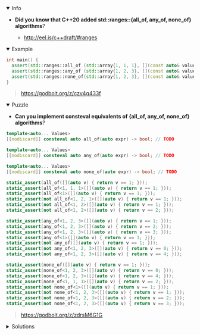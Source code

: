 <details open><summary>Info</summary><p>

* **Did you know that C++20 added std::ranges::{all_of, any_of, none_of} algorithms**?

  * http://eel.is/c++draft/#ranges

</p></details><details open><summary>Example</summary><p>

```cpp
int main() {
  assert(std::ranges::all_of (std::array{1, 1, 1}, [](const auto& value) { return value == 1; }));
  assert(std::ranges::any_of (std::array{1, 2, 3}, [](const auto& value) { return value == 2; }));
  assert(std::ranges::none_of(std::array{1, 2, 3}, [](const auto& value) { return value == 4; }));
}
```

> https://godbolt.org/z/czv4q433f

</p></details><details open><summary>Puzzle</summary><p>

* **Can you implement consteval equivalents of {all_of, any_of, none_of} algorithms**?

```cpp
template<auto... Values>
[[nodiscard]] consteval auto all_of(auto expr) -> bool; // TODO

template<auto... Values>
[[nodiscard]] consteval auto any_of(auto expr) -> bool; // TODO

template<auto... Values>
[[nodiscard]] consteval auto none_of(auto expr) -> bool; // TODO

static_assert(all_of([](auto v) { return v == 1; }));
static_assert(all_of<1, 1, 1>([](auto v) { return v == 1; }));
static_assert(all_of<1>([](auto v) { return v == 1; }));
static_assert(not all_of<1, 2, 1>([](auto v) { return v == 1; }));
static_assert(not all_of<1, 2>([](auto v) { return v == 1; }));
static_assert(not all_of<1, 2>([](auto v) { return v == 2; }));

static_assert(any_of<1, 2, 3>([](auto v) { return v == 1; }));
static_assert(any_of<1, 2, 3>([](auto v) { return v == 2; }));
static_assert(any_of<1, 2, 3>([](auto v) { return v == 3; }));
static_assert(any_of<1>([](auto v) { return v == 1; }));
static_assert(not any_of([](auto v) { return v == 1; }));
static_assert(not any_of<1, 2, 3>([](auto v) { return v == 0; }));
static_assert(not any_of<1, 2, 3>([](auto v) { return v == 4; }));

static_assert(none_of([](auto v) { return v == 1; }));
static_assert(none_of<1, 2, 3>([](auto v) { return v == 0; }));
static_assert(none_of<1, 2, 3>([](auto v) { return v == 4; }));
static_assert(none_of<1, 1, 1>([](auto v) { return v == 2; }));
static_assert(not none_of<1>([](auto v) { return v == 1; }));
static_assert(not none_of<1, 2, 3>([](auto v) { return v == 1; }));
static_assert(not none_of<1, 2, 3>([](auto v) { return v == 2; }));
static_assert(not none_of<1, 2, 3>([](auto v) { return v == 3; }));
```

> https://godbolt.org/z/zdrsM6G1G

</p></details><details><summary>Solutions</summary><p>

 ```cpp
 template<auto... Values>
[[nodiscard]] consteval auto all_of(auto expr) -> bool {
    return (expr(Values) && ...);
}

template<auto... Values>
[[nodiscard]] consteval auto any_of(auto expr) -> bool {
    return (expr(Values) || ...);
}

template<auto... Values>
[[nodiscard]] consteval auto none_of(auto expr) -> bool {
    return !(expr(Values) || ...);
}
```

> https://godbolt.org/z/fWzn1dE99
 
```cpp
template<auto... Values>
[[nodiscard]] consteval auto all_of(auto expr) -> bool
{
    if constexpr (sizeof...(Values) > 0)
        return std::ranges::all_of(std::array{Values...}, expr);
    return true;
}


template<auto... Values>
[[nodiscard]] consteval auto any_of(auto expr) -> bool
{
    if constexpr (sizeof...(Values) > 0)
        return std::ranges::any_of(std::array{Values...}, expr);
    return false;
}

template<auto... Values>
[[nodiscard]] consteval auto none_of(auto expr) -> bool
{
    if constexpr (sizeof...(Values) > 0)   
        return std::ranges::none_of(std::array{Values...}, expr);
    return true;
}
```
 
> https://godbolt.org/z/hYWW5nzbh
